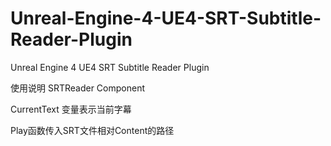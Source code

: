 # Unreal-Engine-4-UE4-SRT-Subtitle-Reader-Plugin
Unreal Engine 4 UE4 SRT Subtitle Reader Plugin

使用说明 SRTReader Component

CurrentText 变量表示当前字幕

Play函数传入SRT文件相对Content的路径
